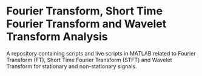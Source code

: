 # Fourier Transform, Short Time Fourier Transform and Wavelet Transform Analysis
A repository containing scripts and live scripts in MATLAB related to Fourier Transform (FT), Short Time Fourier Transform (STFT) and Wavelet Transform for stationary and non-stationary signals.
